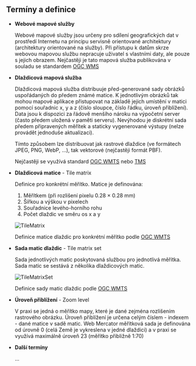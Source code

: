 
## Termíny a definice

* **Webové mapové služby**

  Webové mapové služby jsou určeny pro sdílení geografických dat v prostředí
  Internetu na principu servisně orientované architektury (architektury
  orientované na služby). Při přístupu k datům skrze webovou mapovou službu
  nepracuje uživatel s vlastními daty, ale pouze s jejich obrazem. Nejčastěji je
  tato mapová služba publikována v souladu se standardem [OGC WMS](https://ogc.org/standards/wms)

* **Dlaždicová mapová služba**
  
  Dlaždicová mapová služba distribuuje před-generované sady obrázků uspořádaných
  do předem známé matice. K jednotlivým obrázků tak mohou mapové aplikace
  přistupovat na základě jejich umístění v matici pomocí souřadnic x, y a z
  (číslo sloupce, číslo řádku, úroveň přiblížení). Data jsou k dispozici za
  řádově menšího nároku na výpočetní server (často předem uložená v paměti
  serveru). Nevýhodou je diskrétní sada předem připravených měřítek a staticky
  vygenerované výstupy (nelze provádět jednoduše aktualizaci).

  Tímto způsobem lze distribuovat jak rastrové dlaždice (ve formátech JPEG, PNG,
  WebP, ...), tak vektorové (nejčastěji formát PBF).

  Nejčastěji se využívá standard [OGC WMTS](https://ogc.org/standards/wmts) nebo
  [TMS](https://wiki.osgeo.org/wiki/Tile_Map_Service_Specification)

* **Dlaždicová matice** - Tile matrix

  Definice pro konkrétní měřítko. Matice je definována:

  1. Měřítkem (při rozlišení pixelu 0.28 × 0.28 mm)
  2. Šířkou a výškou v pixelech
  3. Souřadnice levého-horního rohu
  4. Počet dlaždic ve směru os x a y

  ![TileMatrix](images/tile-matrix-representation.png)

  Definice matice dlaždic pro konkrétní měřítko podle 
  [OGC WMTS](https://ogc.org/standards/wmts)


* **Sada matic dlaždic** - Tile matrix set

  Sada jednotlivých matic poskytovaná službou pro jednotlivá měřítka. Sada
  matic se sestává z několika dlaždicových matic.

  ![TileMatrixSet](images/tile-matrix-set-representation.png)

  Definice sady matic dlaždic podle
  [OGC WMTS](https://ogc.org/standards/wmts)

* **Úroveň přiblížení** - Zoom level
  
  V praxi se jedná o měřítko mapy, které je dané zejména rozlišením rastrového
  obrázku. Úroveň přiblížení je určena celým číslem - indexem - dané matice v
  sadě matic. Web Mercator měřítková sada je definována od úrovně 0 (celá Země
  je vykreslena v jedné dlaždici) a v praxi se využívá maximálně úroveň 23 (měřítko přibližně 1:70)
 
* **Další termíny**

  ...
